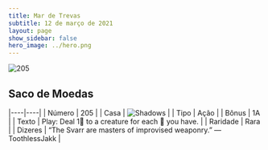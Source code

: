 ```yaml
---
title: Mar de Trevas
subtitle: 12 de março de 2021
layout: page
show_sidebar: false
hero_image: ../hero.png
---
```


![205](https://cdn.keyforgegame.com/media/card_front/pt/496_205_W767567QC368_pt.png)

## Saco de Moedas

|----|----|
| Número | 205 |
| Casa | ![Shadows](https://archonarcana.com/images/thumb/e/ee/Shadows.png/22px-Shadows.png "Sombras") |
| Tipo | Ação |
| Bônus | 1A |
| Texto | Play: Deal 1 to a creature for each  you have. |
| Raridade | Rara |
| Dizeres | “The Svarr are masters of improvised weaponry.” <softreturn>—Toothless<nonbreak>Jakk |
